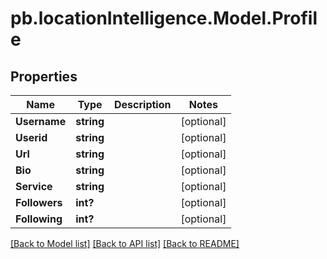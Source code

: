 # pb.locationIntelligence.Model.Profile
## Properties

Name | Type | Description | Notes
------------ | ------------- | ------------- | -------------
**Username** | **string** |  | [optional] 
**Userid** | **string** |  | [optional] 
**Url** | **string** |  | [optional] 
**Bio** | **string** |  | [optional] 
**Service** | **string** |  | [optional] 
**Followers** | **int?** |  | [optional] 
**Following** | **int?** |  | [optional] 

[[Back to Model list]](../README.md#documentation-for-models) [[Back to API list]](../README.md#documentation-for-api-endpoints) [[Back to README]](../README.md)

